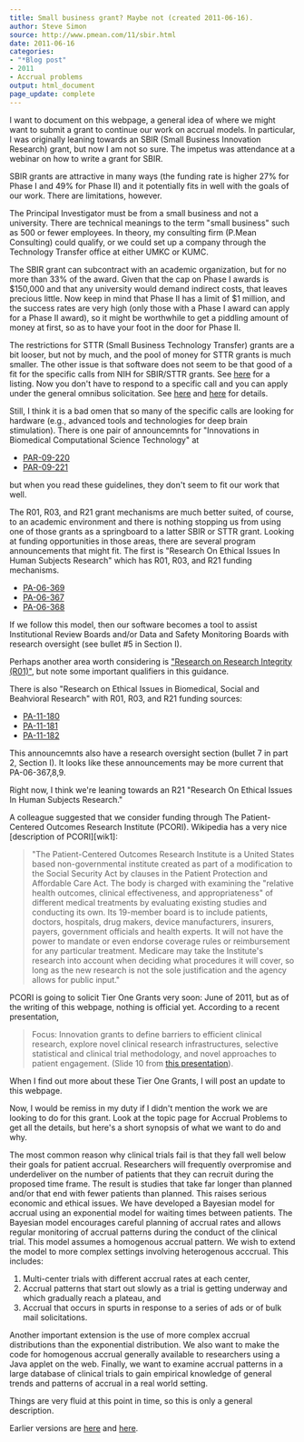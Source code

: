 ```yaml
---
title: Small business grant? Maybe not (created 2011-06-16).
author: Steve Simon
source: http://www.pmean.com/11/sbir.html
date: 2011-06-16
categories:
- "*Blog post"
- 2011
- Accrual problems
output: html_document
page_update: complete
---
```


I want to document on this webpage, a general idea of where we might want to submit a grant to continue our work on accrual models. In particular, I was originally leaning towards an SBIR (Small Business Innovation Research) grant, but now I am not so sure. The impetus was attendance at a webinar on how to write a grant for SBIR.

<!---More--->

SBIR grants are attractive in many ways (the funding rate is higher 27% for Phase I and 49% for Phase II) and it potentially fits in well with the goals of our work. There are limitations, however.

The Principal Investigator must be from a small business and not a university. There are technical meanings to the term "small business" such as 500 or fewer employees. In theory, my consulting firm (P.Mean Consulting) could qualify, or we could set up a company through the Technology Transfer office at either UMKC or KUMC.

The SBIR grant can subcontract with an academic organization, but for no more than 33% of the award. Given that the cap on Phase I awards is $150,000 and that any university would demand indirect costs, that leaves precious little. Now keep in mind that Phase II has a limit of $1 million, and the success rates are very high (only those with a Phase I award can apply for a Phase II award), so it might be worthwhile to get a piddling amount of money at first, so as to have your foot in the door for Phase II.

The restrictions for STTR (Small Business Technology Transfer) grants are a bit looser, but not by much, and the pool of money for STTR grants is much smaller. The other issue is that software does not seem to be that good of a fit for the specific calls from NIH for SBIR/STTR grants. See [here][nih1] for a listing. Now you don't have to respond to a specific call and you can apply under the general omnibus solicitation. See [here][nih2] and [here][nih3] for details.

Still, I think it is a bad omen that so many of the specific calls are looking for hardware (e.g., advanced tools and technologies for deep brain stimulation). There is one pair of announcemnts for "Innovations in Biomedical Computational Science Technology" at

+ [PAR-09-220][nih4]
+ [PAR-09-221][nih5]

but when you read these guidelines, they don't seem to fit our work that well.

The R01, R03, and R21 grant mechanisms are much better suited, of course, to an academic environment and there is nothing stopping us from using one of those grants as a springboard to a latter SBIR or STTR grant. Looking at funding opportunities in those areas, there are several program announcements that might fit. The first is "Research On Ethical Issues In Human Subjects Research" which has R01, R03, and R21 funding mechanisms.

+ [PA-06-369][nih6]
+ [PA-06-367][nih7]
+ [PA-06-368][nih8]

If we follow this model, then our software becomes a tool to assist Institutional Review Boards and/or Data and Safety Monitoring Boards with research oversight (see bullet #5 in Section I).

Perhaps another area worth considering is ["Research on Research Integrity (R01)"][nih9], but note some important qualifiers in this guidance.

There is also "Research on Ethical Issues in Biomedical, Social and Beahvioral Research" with R01, R03, and R21 funding sources:

+ [PA-11-180][nih10]
+ [PA-11-181][nih11]
+ [PA-11-182][nih12]

This announcemnts also have a research oversight section (bullet 7 in part 2, Section I). It looks like these announcements may be more current that PA-06-367,8,9.

Right now, I think we're leaning towards an R21 "Research On Ethical Issues In Human Subjects Research."

A colleague suggested that we consider funding through The Patient-Centered Outcomes Research Institute (PCORI). Wikipedia has a very nice [description of PCORI][wik1]:

> "The Patient-Centered Outcomes Research Institute is a United States based non-governmental institute created as part of a modification to the Social Security Act by clauses in the Patient Protection and Affordable Care Act. The body is charged with examining the "relative health outcomes, clinical effectiveness, and appropriateness" of different medical treatments by evaluating existing studies and conducting its own. Its 19-member board is to include patients, doctors, hospitals, drug makers, device manufacturers, insurers, payers, government officials and health experts. It will not have the power to mandate or even endorse coverage rules or reimbursement for any particular treatment. Medicare may take the Institute's research into account when deciding what procedures it will cover, so long as the new research is not the sole justification and the agency allows for public input." 

PCORI is going to solicit Tier One Grants very soon: June of 2011, but as of the writing of this webpage, nothing is official yet. According to a recent presentation,

> Focus: Innovation grants to define barriers to efficient clinical research, explore novel clinical research infrastructures, selective statistical and clinical trial methodology, and novel approaches to patient engagement. (Slide 10 from [this presentation][pco1]).

When I find out more about these Tier One Grants, I will post an update to this webpage.

Now, I would be remiss in my duty if I didn't mention the work we are looking to do for this grant. Look at the topic page for Accrual Problems to get all the details, but here's a short synopsis of what we want to do and why.

The most common reason why clinical trials fail is that they fall well below their goals for patient accrual. Researchers will frequently overpromise and underdeliver on the number of patients that they can recruit during the proposed time frame. The result is studies that take far longer than planned and/or that end with fewer patients than planned. This raises serious economic and ethical issues. We have developed a Bayesian model for accrual using an exponential model for waiting times between patients. The Bayesian model encourages careful planning of accrual rates and allows regular monitoring of accrual patterns during the conduct of the clinical trial. This model assumes a homogenous accrual pattern. We wish to extend the model to more complex settings involving heterogenous acccrual. This includes:

1. Multi-center trials with different accrual rates at each center,
2. Accrual patterns that start out slowly as a trial is getting underway and which gradually reach a plateau, and
3. Accrual that occurs in spurts in response to a series of ads or of bulk mail solicitations.

Another important extension is the use of more complex accrual distributions than the exponential distribution. We also want to make the code for homogenous accrual generally available to researchers using a Java applet on the web. Finally, we want to examine accrual patterns in a large database of clinical trials to gain empirical knowledge of general trends and patterns of accrual in a real world setting.

Things are very fluid at this point in time, so this is only a general description.

Earlier versions are [here][sim1] and [here][sim2].

[sim1]: http://www.pmean.com/11/sbir.html
[sim2]: http://new.pmean.com/sbir/

[nih1]: http://grants.nih.gov/grants/funding/sbir_announcements.htm
[nih2]: http://grants.nih.gov/grants/guide/pa-files/PA-11-096.html
[nih3]: http://grants.nih.gov/grants/guide/pa-files/PA-11-097.html
[nih4]: http://grants.nihgov/grants/guide/pa-files/PAR-09-220.html
[nih5]: http://grants.nih.gov/grants/guide/pa-files/PAR-09-221.html
[nih6]: http://grants.nih.gov/grants/guide/pa-files/PA-06-369.html
[nih7]: http://grants.nih.gov/grants/guide/pa-files/PA-06-367.html
[nih8]: http://grants.nih.gov/grants/guide/pa-files/PA-06-368.html
[nih9]: http://grants.nih.gov/grants/guide/rfa-files/RFA-NR-07-001.html
[nih10]: http://grants.nih.gov/grants/guide/pa-files/PA-11-180.html
[nih11]: http://grants1.nih.gov/grants/guide/pa-files/PA-11-181.html
[nih12]: http://grants1.nih.gov/grants/guide/pa-files/PA-11-182.html

[pco1]: www.pcori.org/images/PDC_Report_2011-05-16.pdf
[wikl]: http://en.wikipedia.org/wiki/Patient-Centered_Outcomes_Research_Institute
